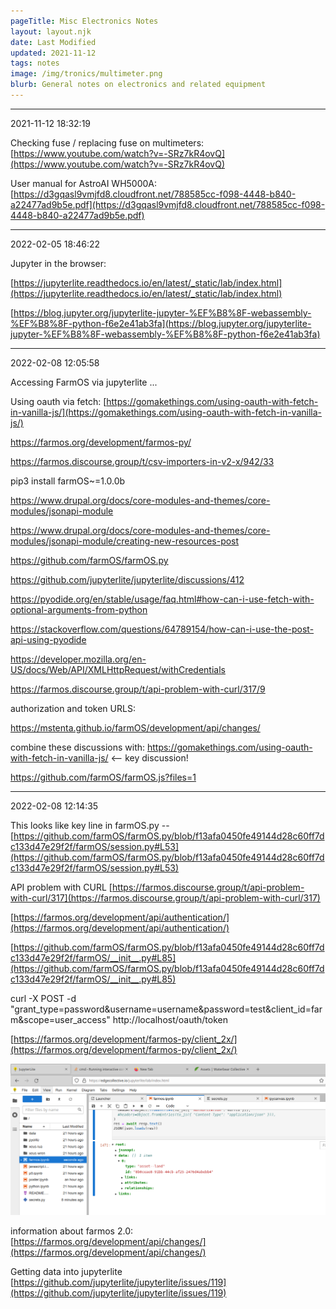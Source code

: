 ```yaml
---
pageTitle: Misc Electronics Notes
layout: layout.njk
date: Last Modified
updated: 2021-11-12
tags: notes 
image: /img/tronics/multimeter.png
blurb: General notes on electronics and related equipment
---
```


---
2021-11-12 18:32:19

Checking fuse / replacing fuse on multimeters: [https://www.youtube.com/watch?v=-SRz7kR4ovQ](https://www.youtube.com/watch?v=-SRz7kR4ovQ)

User manual for AstroAI WH5000A: [https://d3gqasl9vmjfd8.cloudfront.net/788585cc-f098-4448-b840-a22477ad9b5e.pdf](https://d3gqasl9vmjfd8.cloudfront.net/788585cc-f098-4448-b840-a22477ad9b5e.pdf)

---
2022-02-05 18:46:22

Jupyter in the browser:

[https://jupyterlite.readthedocs.io/en/latest/_static/lab/index.html](https://jupyterlite.readthedocs.io/en/latest/_static/lab/index.html)

[https://blog.jupyter.org/jupyterlite-jupyter-%EF%B8%8F-webassembly-%EF%B8%8F-python-f6e2e41ab3fa](https://blog.jupyter.org/jupyterlite-jupyter-%EF%B8%8F-webassembly-%EF%B8%8F-python-f6e2e41ab3fa)

---
2022-02-08 12:05:58

Accessing FarmOS via jupyterlite ...

Using oauth via fetch: [https://gomakethings.com/using-oauth-with-fetch-in-vanilla-js/](https://gomakethings.com/using-oauth-with-fetch-in-vanilla-js/)

https://farmos.org/development/farmos-py/

https://farmos.discourse.group/t/csv-importers-in-v2-x/942/33

pip3 install farmOS~=1.0.0b

https://www.drupal.org/docs/core-modules-and-themes/core-modules/jsonapi-module

https://www.drupal.org/docs/core-modules-and-themes/core-modules/jsonapi-module/creating-new-resources-post

https://github.com/farmOS/farmOS.py

https://github.com/jupyterlite/jupyterlite/discussions/412

https://pyodide.org/en/stable/usage/faq.html#how-can-i-use-fetch-with-optional-arguments-from-python    

https://stackoverflow.com/questions/64789154/how-can-i-use-the-post-api-using-pyodide

https://developer.mozilla.org/en-US/docs/Web/API/XMLHttpRequest/withCredentials

https://farmos.discourse.group/t/api-problem-with-curl/317/9

authorization and token URLS:

https://mstenta.github.io/farmOS/development/api/changes/

combine these discussions with: https://gomakethings.com/using-oauth-with-fetch-in-vanilla-js/ <-- key discussion!

https://github.com/farmOS/farmOS.js?files=1

---
2022-02-08 12:14:35

This looks like key line in farmOS.py -- [https://github.com/farmOS/farmOS.py/blob/f13afa0450fe49144d28c60ff7dc133d47e29f2f/farmOS/session.py#L53](https://github.com/farmOS/farmOS.py/blob/f13afa0450fe49144d28c60ff7dc133d47e29f2f/farmOS/session.py#L53)

API problem with CURL [https://farmos.discourse.group/t/api-problem-with-curl/317](https://farmos.discourse.group/t/api-problem-with-curl/317)

[https://farmos.org/development/api/authentication/](https://farmos.org/development/api/authentication/)

[https://github.com/farmOS/farmOS.py/blob/f13afa0450fe49144d28c60ff7dc133d47e29f2f/farmOS/__init__.py#L85](https://github.com/farmOS/farmOS.py/blob/f13afa0450fe49144d28c60ff7dc133d47e29f2f/farmOS/__init__.py#L85)

curl -X POST -d "grant_type=password&username=username&password=test&client_id=farm&scope=user_access" http://localhost/oauth/token

[https://farmos.org/development/farmos-py/client_2x/](https://farmos.org/development/farmos-py/client_2x/)

![](/img/farmos/land.png)

information about farmos 2.0: [https://farmos.org/development/api/changes/](https://farmos.org/development/api/changes/)

Getting data into jupyterlite [https://github.com/jupyterlite/jupyterlite/issues/119](https://github.com/jupyterlite/jupyterlite/issues/119)
